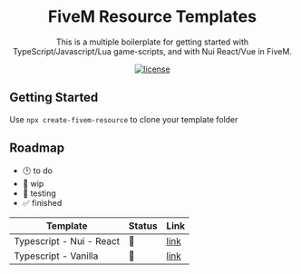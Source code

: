 <h1 align="center">FiveM Resource Templates</h1>

<div align="center">
This is a multiple boilerplate for getting started with TypeScript/Javascript/Lua game-scripts, and with Nui React/Vue in FiveM.
</div>

<div align="center">

[![license](https://img.shields.io/badge/license-MIT-blue.svg)]()

</div>

## Getting Started

Use `npx create-fivem-resource` to clone your template folder

## Roadmap

- 🕑 to do
- 🚧 wip
- 🧪 testing
- ✅ finished

| Template                 | Status | Link                                                                                               |
| ------------------------ | ------ | -------------------------------------------------------------------------------------------------- |
| Typescript - Nui - React | 🧪     | [link](https://github.com/heeyzim/fivem-resource-templates/tree/main/typescript-nui-react) |
| Typescript - Vanilla     | 🧪     | [link](https://github.com/heeyzim/fivem-resource-templates/tree/main/typescript-vanilla)   |